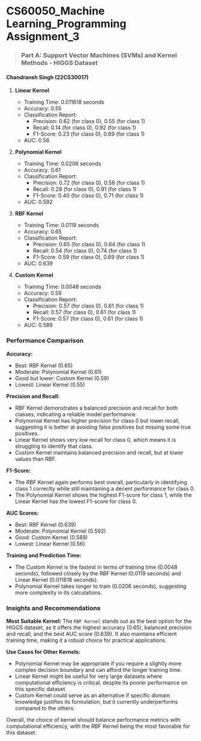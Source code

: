 # CS60050_Machine Learning_Programming Assignment_3
> ### Part A: Support Vector Machines (SVMs) and Kernel Methods - HIGGS Dataset

#### **Chandransh Singh (22CS30017)**

1. **Linear Kernel**
    * Training Time: 0.011618 seconds
    * Accuracy: 0.55
    * Classification Report:
        * Precision: 0.62 (for class 0), 0.55 (for class 1)
        * Recall: 0.14 (for class 0), 0.92 (for class 1)
        * F1-Score: 0.23 (for class 0), 0.69 (for class 1)
    * AUC: 0.56

2. **Polynomial Kernel**
    * Training Time: 0.0206 seconds
    * Accuracy: 0.61
    * Classification Report:
        * Precision: 0.72 (for class 0), 0.58 (for class 1)
        * Recall: 0.28 (for class 0), 0.91 (for class 1)
        * F1-Score: 0.40 (for class 0), 0.71 (for class 1)
    * AUC: 0.592

3. **RBF Kernel**
    * Training Time: 0.0119 seconds
    * Accuracy: 0.65
    * Classification Report:
        * Precision: 0.65 (for class 0), 0.64 (for class 1)
        * Recall: 0.54 (for class 0), 0.74 (for class 1)
        * F1-Score: 0.59 (for class 0), 0.69 (for class 1)
    * AUC: 0.639

4. **Custom Kernel**
    * Training Time: 0.0048 seconds
    * Accuracy: 0.59
    * Classification Report:
        * Precision: 0.57 (for class 0), 0.61 (for class 1)
        * Recall: 0.57 (for class 0), 0.61 (for class 1)
        * F1-Score: 0.57 (for class 0), 0.61 (for class 1)
    * AUC: 0.589

### Performance Comparison

**Accuracy:**
* Best: RBF Kernel (0.65)
* Moderate: Polynomial Kernel (0.61)
* Good but lower: Custom Kernel (0.59)
* Lowest: Linear Kernel (0.55)

**Precision and Recall:**
* RBF Kernel demonstrates a balanced precision and recall for both classes, indicating a reliable model performance.
* Polynomial Kernel has higher precision for class 0 but lower recall, suggesting it is better at avoiding false positives but missing some true positives.
* Linear Kernel shows very low recall for class 0, which means it is struggling to identify that class.
* Custom Kernel maintains balanced precision and recall, but at lower values than RBF.

**F1-Score:**
* The RBF Kernel again performs best overall, particularly in identifying class 1 correctly while still maintaining a decent performance for class 0.
* The Polynomial Kernel shows the highest F1-score for class 1, while the Linear Kernel has the lowest F1-score for class 0.

**AUC Scores:**
* Best: RBF Kernel (0.639)
* Moderate: Polynomial Kernel (0.592)
* Good: Custom Kernel (0.589)
* Lowest: Linear Kernel (0.56)

**Training and Prediction Time:**
* The Custom Kernel is the fastest in terms of training time (0.0048 seconds), followed closely by the RBF Kernel (0.0119 seconds) and Linear Kernel (0.011618 seconds).
* Polynomial Kernel takes longer to train (0.0206 seconds), suggesting more complexity in its calculations.

### Insights and Recommendations

**Most Suitable Kernel:** The `RBF Kernel` stands out as the best option for the HIGGS dataset, as it offers the highest accuracy (0.65), balanced precision and recall, and the best AUC score (0.639). It also maintains efficient training time, making it a robust choice for practical applications.

**Use Cases for Other Kernels:**
* Polynomial Kernel may be appropriate if you require a slightly more complex decision boundary and can afford the longer training time.
* Linear Kernel might be useful for very large datasets where computational efficiency is critical, despite its poorer performance on this specific dataset.
* Custom Kernel could serve as an alternative if specific domain knowledge justifies its formulation, but it currently underperforms compared to the others.

Overall, the choice of kernel should balance performance metrics with computational efficiency, with the RBF Kernel being the most favorable for this dataset.